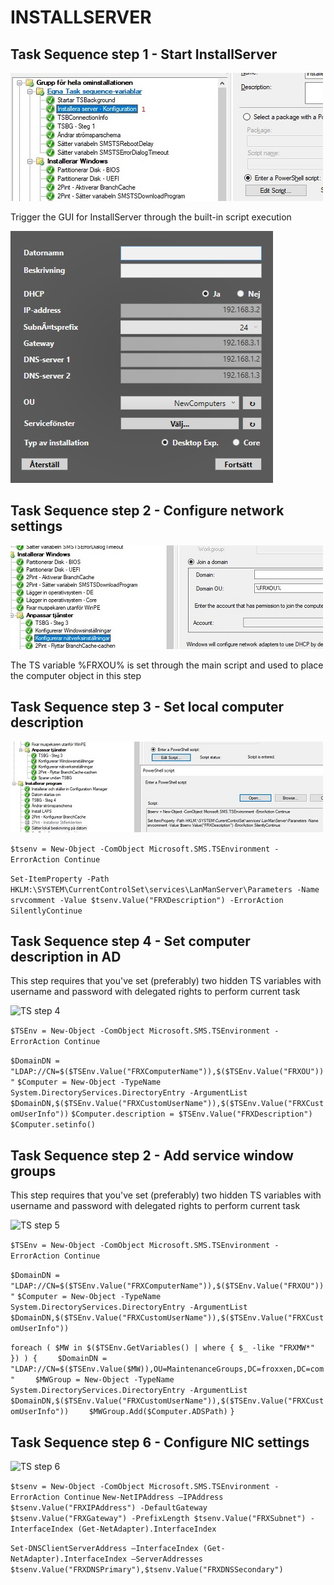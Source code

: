 # INSTALLSERVER

## Task Sequence step 1 - Start InstallServer

![TS step 1](img/TS_step_1_-_Start_InstallServer_script.jpg)

Trigger the GUI for InstallServer through the built-in script execution

![InstallServer GUI](img/InstallServer_GUI.jpg)

## Task Sequence step 2 - Configure network settings

![TS step 2](img/TS_step_2_-_Konfigurera_natverksinstallningar.jpg)

The TS variable %FRXOU% is set through the main script and used to place the computer object in this step

## Task Sequence step 3 - Set local computer description

![TS step 3](img/TS_step_3_-_Satt_lokal_datorbeskrivning.jpg)

```$tsenv = New-Object -ComObject Microsoft.SMS.TSEnvironment -ErrorAction Continue```

```Set-ItemProperty -Path HKLM:\SYSTEM\CurrentControlSet\services\LanManServer\Parameters -Name srvcomment -Value $tsenv.Value("FRXDescription") -ErrorAction SilentlyContinue```

## Task Sequence step 4 - Set computer description in AD

   This step requires that you've set (preferably) two hidden TS variables with username and password with delegated rights to perform current task

![TS step 4](img/TS_step_4_-_Satt_beskrivning_på_AD-objekt.jpg)

```$TSEnv = New-Object -ComObject Microsoft.SMS.TSEnvironment -ErrorAction Continue```

```$DomainDN = "LDAP://CN=$($TSEnv.Value("FRXComputerName")),$($TSEnv.Value("FRXOU"))"```
```$Computer = New-Object -TypeName System.DirectoryServices.DirectoryEntry -ArgumentList $DomainDN,$($TSEnv.Value("FRXCustomUserName")),$($TSEnv.Value("FRXCustomUserInfo"))```
```$Computer.description = $TSEnv.Value("FRXDescription")```
```$Computer.setinfo()```

## Task Sequence step 2 - Add service window groups

   This step requires that you've set (preferably) two hidden TS variables with username and password with delegated rights to perform current task

![TS step 5](img/TS_step_5_-_Lagger_till_servicefonstergrupper.jpg)

```$TSEnv = New-Object -ComObject Microsoft.SMS.TSEnvironment -ErrorAction Continue```

```$DomainDN = "LDAP://CN=$($TSEnv.Value("FRXComputerName")),$($TSEnv.Value("FRXOU"))"```
```$Computer = New-Object -TypeName System.DirectoryServices.DirectoryEntry -ArgumentList``` ```$DomainDN,$($TSEnv.Value("FRXCustomUserName")),$($TSEnv.Value("FRXCustomUserInfo"))```

```foreach ( $MW in $($TSEnv.GetVariables() | where { $_ -like "FRXMW*" }) ) {```
```    $DomainDN = "LDAP://CN=$($TSEnv.Value($MW)),OU=MaintenanceGroups,DC=froxxen,DC=com"```
```    $MWGroup = New-Object -TypeName System.DirectoryServices.DirectoryEntry -ArgumentList $DomainDN,$($TSEnv.Value("FRXCustomUserName")),$($TSEnv.Value("FRXCustomUserInfo"))```
```    $MWGroup.Add($Computer.ADSPath)```
```}```

## Task Sequence step 6 - Configure NIC settings

![TS step 6](img/TS_step_6_-_Satter_angiven_konfiguration_på_natverkskort.jpg)

```$tsenv = New-Object -ComObject Microsoft.SMS.TSEnvironment -ErrorAction Continue```
```New-NetIPAddress –IPAddress $tsenv.Value("FRXIPAddress") -DefaultGateway $tsenv.Value("FRXGateway") -PrefixLength $tsenv.Value("FRXSubnet") -InterfaceIndex (Get-NetAdapter).InterfaceIndex```

```Set-DNSClientServerAddress –InterfaceIndex (Get-NetAdapter).InterfaceIndex –ServerAddresses $tsenv.Value("FRXDNSPrimary"),$tsenv.Value("FRXDNSSecondary")```
